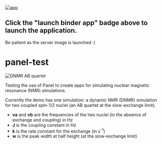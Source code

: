 [![app](launch-binder-app-579ACA.svg)](https://mybinder.org/v2/gh/sametz/panel-test/deploytest?urlpath=/proxy/5006/dnmr_ab)

## Click the "launch binder app" badge above to launch the application. 
Be patient as the server image is launched :)

# panel-test

![DNMR AB quartet](DNMR-AB.png)


Testing the use of Panel to create apps for simulating nuclear magnetic 
resonance (NMR) simulations.

Currently the demo has one simulation: a dynamic NMR (DNMR) simulation for two
coupled spin-1/2 nuclei (an AB quartet at the slow-exchange limit).

* **va** and **vb** are the frequencies of the two nuclei (in the absence of 
exchange
 and coupling) in Hz
* **J** is the coupling constant in Hz
* **k** is the rate constant for the exchange (in s<sup>-1</sup>)
* **w** is the peak width at half height (at the slow-exchange limit)
